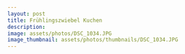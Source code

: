 ```yaml
---
layout: post
title: Frühlingszwiebel Kuchen
description: 
image: assets/photos/DSC_1034.JPG
image_thumbnail: assets/photos/thumbnails/DSC_1034.JPG
---
```


